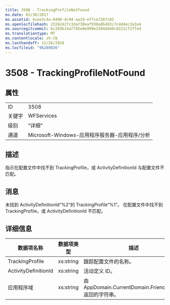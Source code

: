 ```yaml
---
title: 3508 - TrackingProfileNotFound
ms.date: 03/30/2017
ms.assetid: 4cee3c4a-0490-4c94-aa19-ef7ce7287c02
ms.openlocfilehash: 23262427c3da730eaf930a8b483c7c4d4ec3a3a4
ms.sourcegitcommit: bc293b14af795e0e999e3304dd40c0222cf2ffe4
ms.translationtype: MT
ms.contentlocale: zh-CN
ms.lasthandoff: 11/26/2020
ms.locfileid: "96289836"
---
```

# <a name="3508---trackingprofilenotfound"></a>3508 - TrackingProfileNotFound

## <a name="properties"></a>属性  
  
|||  
|-|-|  
|ID|3508|  
|关键字|WFServices|  
|级别|“详细”|  
|通道|Microsoft-Windows-应用程序服务器-应用程序/分析|  
  
## <a name="description"></a>描述  

 指示在配置文件中找不到 TrackingProfile，或 ActivityDefinitionId 与配置文件不匹配。  
  
## <a name="message"></a>消息  

 未找到 ActivityDefinitionId“%2”的 TrackingProfile“%1”。 在配置文件中找不到 TrackingProfile，或 ActivityDefinitionId 不匹配。  
  
## <a name="details"></a>详细信息  
  
|数据项名称|数据项类型|描述|  
|--------------------|--------------------|-----------------|  
|TrackingProfile|xs:string|跟踪配置文件的名称。|  
|ActivityDefinitionId|xs:string|活动定义 ID。|  
|应用程序域|xs:string|由 AppDomain.CurrentDomain.FriendlyName 返回的字符串。|
